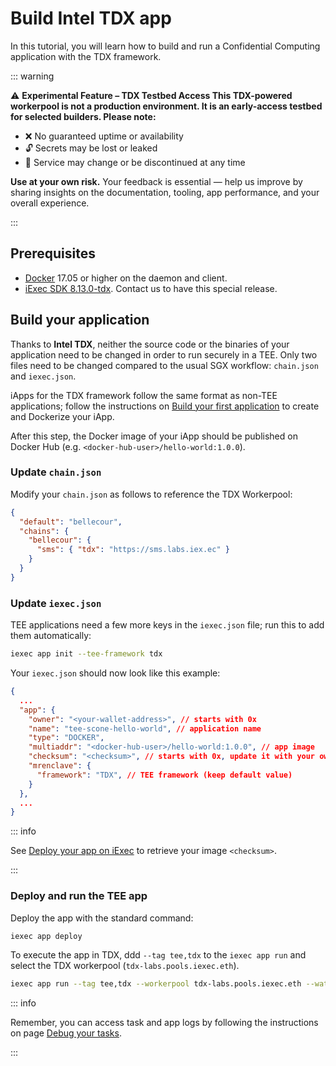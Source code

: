# Build Intel TDX app

In this tutorial, you will learn how to build and run a Confidential Computing
application with the TDX framework.


::: warning

⚠️ **Experimental Feature – TDX Testbed Access
This TDX-powered workerpool is not a production environment. It is an early-access testbed for selected builders. Please note:**
- ❌ No guaranteed uptime or availability
- 🔓 Secrets may be lost or leaked
- 🔄 Service may change or be discontinued at any time

**Use at your own risk.** Your feedback is essential — help us improve by sharing insights on the documentation, tooling, app performance, and your overall experience.

:::

## Prerequisites

- [Docker](https://docs.docker.com/install/) 17.05 or higher on the daemon and
  client.
- [iExec SDK 8.13.0-tdx](https://github.com/aimen-djari/iexec-sdk/tree/feature/tdx).
  Contact us to have this special release.



## Build your application

Thanks to **Intel TDX**, neither the source code or the binaries of your application
need to be changed in order to run securely in a TEE. Only two files need to be
changed compared to the usual SGX workflow: `chain.json` and `iexec.json`.

iApps for the TDX framework follow the same format as non-TEE applications; follow
the instructions on [Build your first application](../your-first-app.md) to create
and Dockerize your iApp.

After this step, the Docker image of your iApp should be published on Docker Hub (e.g. 
`<docker-hub-user>/hello-world:1.0.0`).

### Update `chain.json`

Modify your `chain.json` as follows to reference the TDX Workerpool:

```json
{
  "default": "bellecour",
  "chains": {
    "bellecour": {
      "sms": { "tdx": "https://sms.labs.iex.ec" }
    }
  }
}
```


### Update `iexec.json`

TEE applications need a few more keys in the `iexec.json` file; run this to add them
automatically:

```bash
iexec app init --tee-framework tdx
```

Your `iexec.json` should now look like this example:

```json
{
  ...
  "app": {
    "owner": "<your-wallet-address>", // starts with 0x
    "name": "tee-scone-hello-world", // application name
    "type": "DOCKER",
    "multiaddr": "<docker-hub-user>/hello-world:1.0.0", // app image
    "checksum": "<checksum>", // starts with 0x, update it with your own image digest
    "mrenclave": {
      "framework": "TDX", // TEE framework (keep default value)
  	}
  },
  ...
}
```

::: info

See [Deploy your app on iExec](../your-first-app.md#deploy-your-app-on-iexec) to
retrieve your image `<checksum>`.

:::

### Deploy and run the TEE app

Deploy the app with the standard command:

```bash
iexec app deploy
```

To execute the app in TDX, ddd `--tag tee,tdx` to the `iexec app run` and select
the TDX workerpool (`tdx-labs.pools.iexec.eth`).

```bash
iexec app run --tag tee,tdx --workerpool tdx-labs.pools.iexec.eth --watch
```

::: info

Remember, you can access task and app logs by following the instructions on page
[Debug your tasks](../advanced/task-feedback.md).

:::
